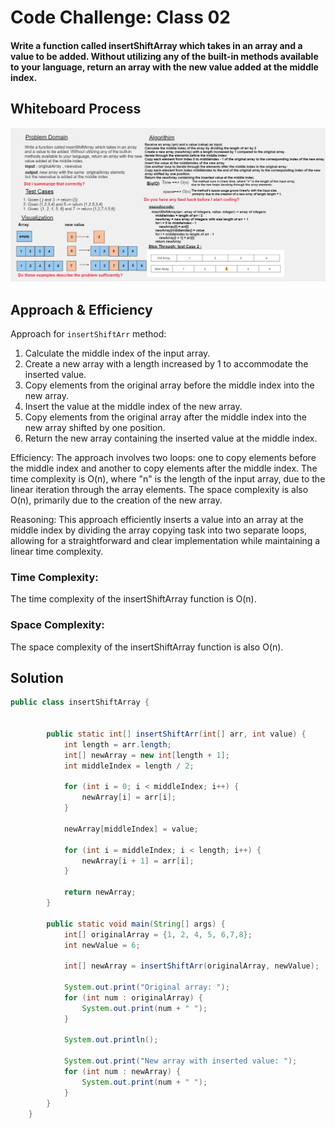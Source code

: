 # Code Challenge: Class 02
#### Write a function called insertShiftArray which takes in an array and a value to be added. Without utilizing any of the built-in methods available to your language, return an array with the new value added at the middle index. 
## Whiteboard Process
![insertShiftArray-WhiteBoard.png](insertShiftArray-WhiteBoard.png)


## Approach & Efficiency
Approach for `insertShiftArr` method:

1. Calculate the middle index of the input array.
2. Create a new array with a length increased by 1 to accommodate the inserted value.
3. Copy elements from the original array before the middle index into the new array.
4. Insert the value at the middle index of the new array.
5. Copy elements from the original array after the middle index into the new array shifted by one position.
6. Return the new array containing the inserted value at the middle index.

Efficiency:
The approach involves two loops: one to copy elements before the middle index and another to copy elements after the middle index. The time complexity is O(n), where "n" is the length of the input array, due to the linear iteration through the array elements. The space complexity is also O(n), primarily due to the creation of the new array.

Reasoning:
This approach efficiently inserts a value into an array at the middle index by dividing the array copying task into two separate loops, allowing for a straightforward and clear implementation while maintaining a linear time complexity.

### Time Complexity:
The time complexity of the insertShiftArray function is O(n).

### Space Complexity:
The space complexity of the insertShiftArray function is also O(n). 


## Solution 
``` java 
public class insertShiftArray {

   
        public static int[] insertShiftArr(int[] arr, int value) {
            int length = arr.length;
            int[] newArray = new int[length + 1];
            int middleIndex = length / 2;
    
            for (int i = 0; i < middleIndex; i++) {
                newArray[i] = arr[i];
            }
    
            newArray[middleIndex] = value;
    
            for (int i = middleIndex; i < length; i++) {
                newArray[i + 1] = arr[i];
            }
    
            return newArray;
        }
    
        public static void main(String[] args) {
            int[] originalArray = {1, 2, 4, 5, 6,7,8};
            int newValue = 6;
    
            int[] newArray = insertShiftArr(originalArray, newValue);
    
            System.out.print("Original array: ");
            for (int num : originalArray) {
                System.out.print(num + " ");
            }
    
            System.out.println();
    
            System.out.print("New array with inserted value: ");
            for (int num : newArray) {
                System.out.print(num + " ");
            }
        }
    }
    
```
